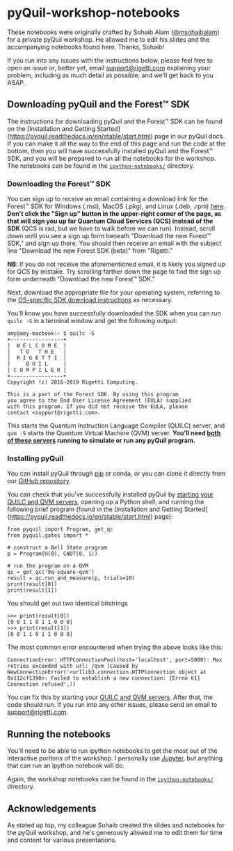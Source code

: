 # pyQuil-workshop-notebooks

These notebooks were originally crafted by Sohaib Alam ([@msohaibalam](https://github.com/msohaibalam)) for a private pyQuil workshop. He allowed me to edit his slides and the accompanying notebooks found here. Thanks, Sohaib!

If you run into any issues with the instructions below, please feel free to open an issue or, better yet, email support@rigetti.com explaining your problem, including as much detail as possible, and we'll get back to you ASAP.

## Downloading pyQuil and the Forest™ SDK

The instructions for downloading pyQuil and the Forest™ SDK can be found on the [Installation and Getting Started] (https://pyquil.readthedocs.io/en/stable/start.html) page in our pyQuil docs.
If you can make it all the way to the end of this page and run the code at the bottom, then you will have successfully installed pyQuil and the Forest™ SDK, and you will be prepared to run all the notebooks for the workshop.
The notebooks can be found in the [`ipython-notebooks/`](https://github.com/amyfbrown/pyQuil-workshop-notebooks/tree/master/ipython-notebooks) directory.

### Downloading the Forest™ SDK

You can sign up to receive an email containing a download link for the Forest™ SDK for Windows (.msi), MacOS (.pkg), and Linux (.deb, .rpm) [here](http://rigetti.com/forest). **Don't click the "Sign up" button in the upper-right corner of the page, as that will sign you up for Quantum Cloud Services (QCS) instead of the SDK** (QCS is rad, but we have to walk before we can run). Instead, scroll down until you see a sign up form beneath "Download the new Forest™ SDK," and sign up there. You should then receive an email with the subject line "Download the new Forest SDK (beta)" from "Rigetti."

**NB**: If you do not receive the aforementioned email, it is likely you signed up for QCS by mistake. Try scrolling farther down the page to find the sign up form underneath "Download the new Forest™ SDK."

Next, download the appropriate file for your operating system, referring to the [OS-specific SDK download instructions](https://pyquil.readthedocs.io/en/stable/start.html#downloading-the-qvm-and-compiler) as necessary.

You'll know you have successfully downloaded the SDK when you can run `quilc -S` in a terminal window and get the following output:

```
amy@amy-macbook:~ $ quilc -S
+-----------------+
|  W E L C O M E  |
|   T O   T H E   |
|  R I G E T T I  |
|     Q U I L     |
| C O M P I L E R |
+-----------------+
Copyright (c) 2016-2019 Rigetti Computing.

This is a part of the Forest SDK. By using this program
you agree to the End User License Agreement (EULA) supplied
with this program. If you did not receive the EULA, please
contact <support@rigetti.com>.
```

This starts the Quantum Instruction Language Compiler (QUILC) server, and `qvm -S` starts the Quantum Virtual Machine (QVM) server. **You'll need [both of these servers](https://pyquil.readthedocs.io/en/stable/start.html#setting-up-server-mode-for-pyquil) running to simulate or run any pyQuil program.**

### Installing pyQuil

You can install pyQuil through [pip](https://pyquil.readthedocs.io/en/stable/start.html#upgrading-or-installing-pyquil) or conda, or you can clone it directly from our [GitHub repository](https://github.com/rigetti/pyquil).

You can check that you've successfully installed pyQuil by [starting your QUILC and QVM servers](https://pyquil.readthedocs.io/en/stable/start.html#setting-up-server-mode-for-pyquil), opening up a Python shell, and running the following brief program (found in the [Installation and Getting Started] (https://pyquil.readthedocs.io/en/stable/start.html) page):

```
from pyquil import Program, get_qc
from pyquil.gates import *

# construct a Bell State program
p = Program(H(0), CNOT(0, 1))

# run the program on a QVM
qc = get_qc('9q-square-qvm')
result = qc.run_and_measure(p, trials=10)
print(result[0])
print(result[1])
```

You should get out two identical bitstrings

```
>>> print(result[0])
[0 0 1 1 0 1 1 0 0 0]
>>> print(result[1])
[0 0 1 1 0 1 1 0 0 0]
```

The most common error encountered when trying the above looks like this:

```
ConnectionError: HTTPConnectionPool(host='localhost', port=5000): Max retries exceeded with url: /qvm (Caused by NewConnectionError('<urllib3.connection.HTTPConnection object at 0x112cf1390>: Failed to establish a new connection: [Errno 61] Connection refused',))
```

You can fix this by starting your [QUILC and QVM servers](https://pyquil.readthedocs.io/en/stable/start.html#setting-up-server-mode-for-pyquil). After that, the code should run. If you run into any other issues, please send an email to support@rigetti.com.

## Running the notebooks

You'll need to be able to run ipython notebooks to get the most out of the interactive poritons of the workshop. I personally use [Jupyter](https://jupyter.org/install), but anything that can run an ipython notebook will do.

Again, the workshop notebooks can be found in the [`ipython-notebooks/`](https://github.com/amyfbrown/pyQuil-workshop-notebooks/tree/master/ipython-notebooks) directory.

## Acknowledgements

As stated up top, my colleague Sohaib created the slides and notebooks for the pyQuil workshop, and he's generously allowed me to edit them for time and content for various presentations.
